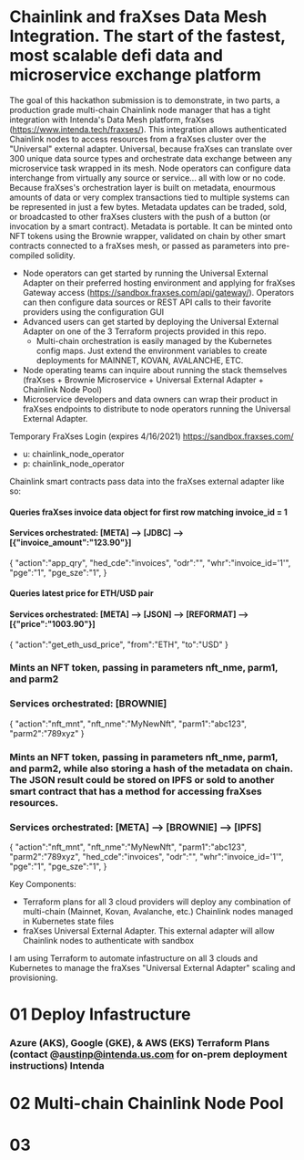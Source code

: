 # Chainlink and fraXses Data Mesh Integration. The start of the fastest, most scalable defi data and microservice exchange platform

The goal of this hackathon submission is to demonstrate, in two parts, a production grade multi-chain Chainlink node manager that has a tight integration with Intenda's Data Mesh platform, fraXses (https://www.intenda.tech/fraxses/). This integration allows authenticated Chainlink nodes to access resources from a fraXses cluster over the "Universal" external adapter. Universal, because fraXses can translate over 300 unique data source types and orchestrate data exchange between any microservice task wrapped in its mesh. Node operators can configure data interchange from virtually any source or service... all with low or no code. Because fraXses's orchestration layer is built on metadata, enourmous amounts of data or very complex transactions tied to multiple systems can be represented in just a few bytes. Metadata updates can be traded, sold, or broadcasted to other fraXses clusters with the push of a button (or invocation by a smart contract). Metadata is portable. It can be minted onto NFT tokens using the Brownie wrapper, validated on chain by other smart contracts connected to a fraXses mesh, or passed as parameters into pre-compiled solidity.

- Node operators can get started by running the Universal External Adapter on their preferred hosting environment and applying for fraXses Gateway access (https://sandbox.fraxses.com/api/gateway/). Operators can then configure data sources or REST API calls to their favorite providers using the configuration GUI
- Advanced users can get started by deploying the Universal External Adapter on one of the 3 Terraform projects provided in this repo.  
  - Multi-chain orchestration is easily managed by the Kubernetes config maps. Just extend the environment variables to create deployments for MAINNET, KOVAN, AVALANCHE, ETC.
- Node operating teams can inquire about running the stack themselves (fraXses + Brownie Microservice + Universal External Adapter + Chainlink Node Pool)
- Microservice developers and data owners can wrap their product in fraXses endpoints to distribute to node operators running the Universal External Adapter.

Temporary FraXses Login (expires 4/16/2021) 
https://sandbox.fraxses.com/
- u: chainlink_node_operator
- p: chainlink_node_operator

Chainlink smart contracts pass data into the fraXses external adapter like so:

#### Queries fraXses invoice data object for first row matching invoice_id = 1
#### Services orchestrated: [META] --> [JDBC] --> [{"invoice_amount":"123.90"}]
{
  "action":"app_qry",
  "hed_cde":"invoices",
  "odr":"",
  "whr":"invoice_id='1'",
  "pge":"1",
  "pge_sze":"1",
}

#### Queries latest price for ETH/USD pair
#### Services orchestrated: [META] --> [JSON] --> [REFORMAT] --> [{"price":"1003.90"}]
{
  "action":"get_eth_usd_price",
  "from":"ETH",
  "to":"USD"
}

### Mints an NFT token, passing in parameters nft_nme, parm1, and parm2
### Services orchestrated: [BROWNIE] 
{
  "action":"nft_mnt",
  "nft_nme":"MyNewNft",
  "parm1":"abc123",
  "parm2":"789xyz"
}

### Mints an NFT token, passing in parameters nft_nme, parm1, and parm2, while also storing a hash of the metadata on chain. The JSON result could be stored on IPFS or sold to another smart contract that has a method for accessing fraXses resources.
### Services orchestrated: [META] --> [BROWNIE] --> [IPFS]
{
  "action":"nft_mnt",
  "nft_nme":"MyNewNft",
  "parm1":"abc123",
  "parm2":"789xyz",
  "hed_cde":"invoices",
  "odr":"",
  "whr":"invoice_id='1'",
  "pge":"1",
  "pge_sze":"1",
}


Key Components:
- Terraform plans for all 3 cloud providers will deploy any combination of multi-chain (Mainnet, Kovan, Avalanche, etc.) Chainlink nodes managed in Kubernetes state files
- fraXses Universal External Adapter. This external adapter will allow Chainlink nodes to authenticate with sandbox

I am using Terraform to automate infastructure on all 3 clouds and Kubernetes to manage the fraXses "Universal External Adapter" scaling and provisioning. 

# 01 Deploy Infastructure 
### Azure (AKS), Google (GKE), & AWS (EKS) Terraform Plans (contact @austinp@intenda.us.com for on-prem deployment instructions) Intenda 
# 02 Multi-chain Chainlink Node Pool
# 03 
